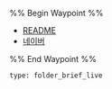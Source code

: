 %% Begin Waypoint %%
- [README](./README.md)
- [네이버](./%EB%84%A4%EC%9D%B4%EB%B2%84.md)

%% End Waypoint %%

```ccard
type: folder_brief_live
```

